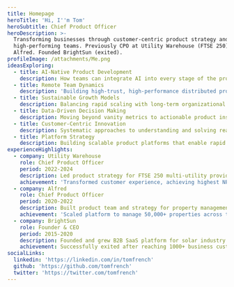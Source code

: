 ```yaml
---
title: Homepage
heroTitle: 'Hi, I''m Tom'
heroSubtitle: Chief Product Officer
heroDescription: >-
  Transforming businesses through customer-centric product strategy and
  high-performing teams. Previously CPO at Utility Warehouse (FTSE 250) and
  Alfred. Founded BrightSun (exited).
profileImage: /attachments/Me.png
ideasExploring:
  - title: AI-Native Product Development
    description: How teams can integrate AI into every stage of the product lifecycle
  - title: Remote Team Dynamics
    description: 'Building high-trust, high-performance distributed product teams'
  - title: Sustainable Growth Models
    description: Balancing rapid scaling with long-term organizational health
  - title: Data-Driven Decision Making
    description: Moving beyond vanity metrics to actionable product insights
  - title: Customer-Centric Innovation
    description: Systematic approaches to understanding and solving real customer problems
  - title: Platform Strategy
    description: Building scalable product platforms that enable rapid feature development
experienceHighlights:
  - company: Utility Warehouse
    role: Chief Product Officer
    period: 2022-2024
    description: Led product strategy for FTSE 250 multi-utility provider
    achievement: 'Transformed customer experience, achieving highest NPS in company history'
  - company: Alfred
    role: Chief Product Officer
    period: 2020-2022
    description: Built product team and strategy for property management platform
    achievement: 'Scaled platform to manage 50,000+ properties across the US'
  - company: BrightSun
    role: Founder & CEO
    period: 2015-2020
    description: Founded and grew B2B SaaS platform for solar industry
    achievement: Successfully exited after reaching 1000+ business customers
socialLinks:
  linkedin: 'https://linkedin.com/in/tomfrench'
  github: 'https://github.com/tomfrench'
  twitter: 'https://twitter.com/tomfrench'
---
```


